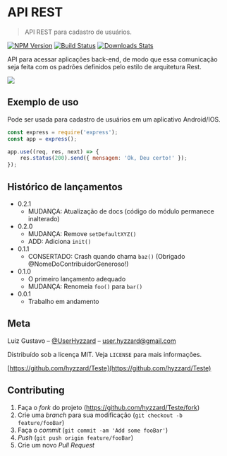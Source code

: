# API REST
> API REST para cadastro de usuários.

[![NPM Version][npm-image]][npm-url]
[![Build Status][travis-image]][travis-url]
[![Downloads Stats][npm-downloads]][npm-url]

API para acessar aplicações back-end, de modo que essa comunicação seja feita com os padrões definidos pelo estilo de arquitetura Rest.

![](../header.png)

## Exemplo de uso

Pode ser usada para cadastro de usuários em um aplicativo Android/IOS.

```javascript
const express = require('express');
const app = express();

app.use((req, res, next) => {
    res.status(200).send({ mensagem: 'Ok, Deu certo!' });
});
```


## Histórico de lançamentos

* 0.2.1
    * MUDANÇA: Atualização de docs (código do módulo permanece inalterado)
* 0.2.0
    * MUDANÇA: Remove `setDefaultXYZ()`
    * ADD: Adiciona `init()`
* 0.1.1
    * CONSERTADO: Crash quando chama `baz()` (Obrigado @NomeDoContribuidorGeneroso!)
* 0.1.0
    * O primeiro lançamento adequado
    * MUDANÇA: Renomeia `foo()` para `bar()`
* 0.0.1
    * Trabalho em andamento

## Meta

Luiz Gustavo – [@UserHyzzard](https://twitter.com/UserHyzzard) – user.hyzzard@gmail.com

Distribuído sob a licença MIT. Veja `LICENSE` para mais informações.

[https://github.com/hyzzard/Teste](https://github.com/hyzzard/Teste)

## Contributing

1. Faça o _fork_ do projeto (<https://github.com/hyzzard/Teste/fork>)
2. Crie uma _branch_ para sua modificação (`git checkout -b feature/fooBar`)
3. Faça o _commit_ (`git commit -am 'Add some fooBar'`)
4. _Push_ (`git push origin feature/fooBar`)
5. Crie um novo _Pull Request_

[npm-image]: https://img.shields.io/npm/v/datadog-metrics.svg?style=flat-square
[npm-url]: https://npmjs.org/package/datadog-metrics
[npm-downloads]: https://img.shields.io/npm/dm/datadog-metrics.svg?style=flat-square
[travis-image]: https://img.shields.io/travis/dbader/node-datadog-metrics/master.svg?style=flat-square
[travis-url]: https://travis-ci.org/dbader/node-datadog-metrics
[wiki]: https://github.com/seunome/seuprojeto/wiki